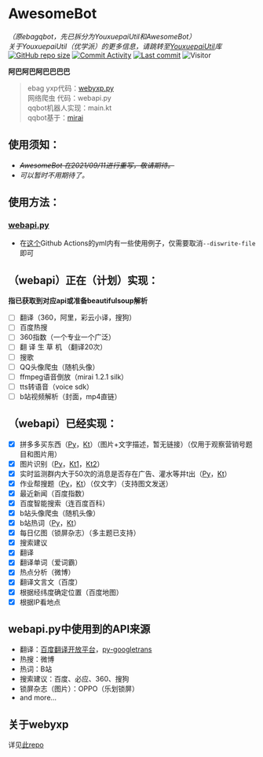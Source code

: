 # AwesomeBot
*（原ebagqbot，先已拆分为YouxuepaiUtil和AwesomeBot）  
关于YouxuepaiUtil（优学派）的更多信息，请跳转至[YouxuepaiUtil](https://github.com/awesomehhhhh/YouxuepaiUtil)库*  
[![GitHub repo size](https://img.shields.io/github/repo-size/awesomehhhhh/AwesomeBot)](https://github.com/awesomehhhhh/AwesomeBot)
[![Commit Activity](https://img.shields.io/github/commit-activity/m/awesomehhhhh/AwesomeBot)]()
[![Last commit](https://img.shields.io/github/last-commit/awesomehhhhh/AwesomeBot)]()
![Visitor](https://visitor-badge.glitch.me/badge?page_id=AwesomeBot)

**阿巴阿巴阿巴巴巴巴**

> ebag yxp代码：[webyxp.py](https://github.com/awesomehhhhh/EbagUtil)  
> 网络爬虫 代码：webapi.py  
> qqbot机器人实现：main.kt  
> qqbot基于：[mirai](https://github.com/mamoe/mirai)
## 使用须知：
- ~~*AwesomeBot 在2021/09/11进行重写，敬请期待。*~~
- *可以暂时不用期待了。*
## 使用方法：

### [webapi.py](python/webapi.py)

- 在[这个](.github/workflows/python-package.yml)Github Actions的yml内有一些使用例子，仅需要取消`--diswrite-file`即可

## （webapi）正在（计划）实现：  

**指已获取到对应api或准备beautifulsoup解析**
- [ ] 翻译（360，阿里，彩云小译，搜狗） 
- [ ] 百度热搜  
- [ ] 360指数（一个专业一个广泛）
- [ ] 翻 译 生 草 机 （翻译20次）  
- [ ] 搜歌  
- [ ] QQ头像爬虫（随机头像）  
- [ ] ffmpeg语音倒放（mirai 1.2.1 silk）  
- [ ] tts转语音（voice sdk）  
- [ ] b站视频解析（封面，mp4直链）  

## （webapi）已经实现：

- [X] 拼多多买东西（[Py](python/webapi.py#L346)，[Kt](src/main/kotlin/main.kt#L168)）（图片+文字描述，暂无链接）（仅用于观察营销号题目和图片用）
- [X] 图片识别（[Py](python/webapi.py#L280)，[Kt1](src/main/kotlin/main.kt#L66)，[Kt2](src/main/kotlin/main.kt#L157)）
- [X] 实时监测群内大于50次的消息是否存在广告、灌水等并t出（[Py](python/webapi.py#L379)，[Kt](src/main/kotlin/main.kt#L318)）
- [X] 作业帮搜题（[Py](python/webapi.py#L296)，[Kt](src/main/kotlin/main.kt#L120)）（仅文字）（支持图文发送）  
- [X] 最近新闻（百度指数）  
- [X] 百度智能搜索（连百度百科）  
- [X] b站头像爬虫（随机头像）  
- [X] b站热词（[Py](python/webapi.py#L371)，[Kt](src/main/kotlin/main.kt#L181)）  
- [X] 每日亿图（锁屏杂志）（多主题已支持）  
- [X] 搜索建议  
- [X] 翻译  
- [X] 翻译单词（爱词霸）  
- [X] 热点分析（微博）  
- [X] 翻译文言文（百度）  
- [X] 根据经纬度确定位置（百度地图）  
- [X] 根据IP看地点  

## webapi.py中使用到的API来源
- 翻译：[百度翻译开放平台](https://api.fanyi.baidu.com/api/trans/product/index)，[py-googletrans](https://github.com/ssut/py-googletrans)  
- 热搜：微博  
- 热词：B站  
- 搜索建议：百度、必应、360、搜狗  
- 锁屏杂志（图片）：OPPO（乐划锁屏）  
- and more...
## 关于webyxp
详见[此repo](https://github.com/awesomehhhhh/EbagUtil)
